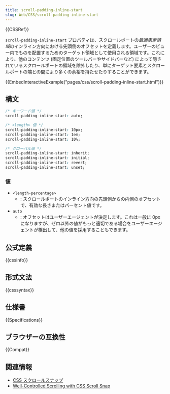 ```yaml
---
title: scroll-padding-inline-start
slug: Web/CSS/scroll-padding-inline-start
---
```

{{CSSRef}}

`scroll-padding-inline-start` プロパティは、スクロールポートの*最適表示領域*のインライン方向における先頭側のオフセットを定義します。ユーザーのビュー内でものを配置するためのターゲット領域として使用される領域です。これにより、他のコンテンツ (固定位置のツールバーやサイドバーなど) によって隠されているスクロールポートの領域を除外したり、単にターゲット要素とスクロールポートの端との間により多くの余裕を持たせたりすることができます。

{{EmbedInteractiveExample("pages/css/scroll-padding-inline-start.html")}}

## 構文

```css
/* キーワード値 */
scroll-padding-inline-start: auto;

/* <length> 値 */
scroll-padding-inline-start: 10px;
scroll-padding-inline-start: 1em;
scroll-padding-inline-start: 10%;

/* グローバル値 */
scroll-padding-inline-start: inherit;
scroll-padding-inline-start: initial;
scroll-padding-inline-start: revert;
scroll-padding-inline-start: unset;
```

### 値

- `<length-percentage>`
  - : スクロールポートのインライン方向の先頭側からの内側のオフセットで、有効な長さまたはパーセント値です。
- `auto`
  - : オフセットはユーザーエージェントが決定します。これは一般に 0px になりますが、ゼロ以外の値がもっと適切である場合をユーザーエージェントが検出して、他の値を採用することもできます。

## 公式定義

{{cssinfo}}

## 形式文法

{{csssyntax}}

## 仕様書

{{Specifications}}

## ブラウザーの互換性

{{Compat}}

## 関連情報

- [CSS スクロールスナップ](/ja/docs/Web/CSS/CSS_Scroll_Snap)
- [Well-Controlled Scrolling with CSS Scroll Snap](https://web.dev/css-scroll-snap/)
